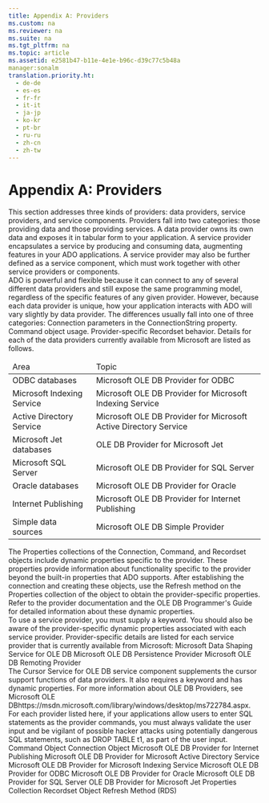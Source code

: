 ```yaml
---
title: Appendix A: Providers
ms.custom: na
ms.reviewer: na
ms.suite: na
ms.tgt_pltfrm: na
ms.topic: article
ms.assetid: e2581b47-b11e-4e1e-b96c-d39c77c5b48a
manager:sonalm
translation.priority.ht: 
  - de-de
  - es-es
  - fr-fr
  - it-it
  - ja-jp
  - ko-kr
  - pt-br
  - ru-ru
  - zh-cn
  - zh-tw
---
```

# Appendix A: Providers
<?xml version="1.0" encoding="utf-8"?>
<developerReferenceWithoutSyntaxDocument xmlns="http://ddue.schemas.microsoft.com/authoring/2003/5" xmlns:xlink="http://www.w3.org/1999/xlink" xmlns:xsi="http://www.w3.org/2001/XMLSchema-instance" xsi:schemaLocation="http://ddue.schemas.microsoft.com/authoring/2003/5 http://dduestorage.blob.core.windows.net/ddueschema/developer.xsd">
  <introduction>
    <para>This section addresses three kinds of providers: data providers, service providers, and service components. Providers fall into two categories: those providing data and those providing services. A <legacyItalic>data provider</legacyItalic> owns its own data and exposes it in tabular form to your application. A <legacyItalic>service provider</legacyItalic> encapsulates a service by producing and consuming data, augmenting features in your ADO applications. A service provider may also be further defined as a <legacyItalic>service component</legacyItalic>, which must work together with other service providers or components.</para>
  </introduction>
  <section>
    <title>Data Providers</title>
    <content>
      <para>ADO is powerful and flexible because it can connect to any of several different data providers and still expose the same programming model, regardless of the specific features of any given provider.</para>
      <para>However, because each data provider is unique, how your application interacts with ADO will vary slightly by data provider. The differences usually fall into one of three categories:  </para>
      <list class="bullet">
        <listItem>
          <para>Connection parameters in the <legacyLink xlink:href="3be75b75-4d36-4479-ab64-9a456869252a">ConnectionString</legacyLink> property.</para>
        </listItem>
        <listItem>
          <para>
            <legacyLink xlink:href="a02c22fb-542d-465e-a629-30fd59dcbebf">Command</legacyLink> object usage.</para>
        </listItem>
        <listItem>
          <para>Provider-specific <legacyLink xlink:href="ede1415f-c3df-4cc5-a05b-2576b2b84b60">Recordset</legacyLink> behavior.</para>
        </listItem>
      </list>
      <para>Details for each of the data providers currently available from Microsoft are listed as follows.</para>
      <table xmlns:caps="http://schemas.microsoft.com/build/caps/2013/11">
        <thead>
          <tr>
            <TD>
              <para>Area</para>
            </TD>
            <TD>
              <para>Topic</para>
            </TD>
          </tr>
        </thead>
        <tbody>
          <tr>
            <TD>
              <para>ODBC databases</para>
            </TD>
            <TD>
              <para>
                <legacyLink xlink:href="2dc0372d-e74d-4d0f-9c8c-04e5a168c148">Microsoft OLE DB Provider for ODBC</legacyLink>             </para>
            </TD>
          </tr>
          <tr>
            <TD>
              <para>Microsoft Indexing Service</para>
            </TD>
            <TD>
              <para>
                <legacyLink xlink:href="f86a0598-5097-471b-8318-d2c859d085f2">Microsoft OLE DB Provider for Microsoft Indexing Service</legacyLink>             </para>
            </TD>
          </tr>
          <tr>
            <TD>
              <para>Active Directory Service</para>
            </TD>
            <TD>
              <para>
                <legacyLink xlink:href="f9e81452-5675-4cfc-9949-cfbd2fe57534">Microsoft OLE DB Provider for Microsoft Active Directory Service</legacyLink>             </para>
            </TD>
          </tr>
          <tr>
            <TD>
              <para>Microsoft Jet databases</para>
            </TD>
            <TD>
              <para>
                <legacyLink xlink:href="fd956da1-5203-40af-aa7e-fc13a6c6581f">OLE DB Provider for Microsoft Jet</legacyLink>             </para>
            </TD>
          </tr>
          <tr>
            <TD>
              <para>Microsoft SQL Server</para>
            </TD>
            <TD>
              <para>
                <legacyLink xlink:href="99bc40c4-9181-4ca1-a06f-9a1a914a0b7b">Microsoft OLE DB Provider for SQL Server</legacyLink>             </para>
            </TD>
          </tr>
          <tr>
            <TD>
              <para>Oracle databases</para>
            </TD>
            <TD>
              <para>
                <legacyLink xlink:href="44fae9dd-5585-4cd6-8bbd-3248a78931b4">Microsoft OLE DB Provider for Oracle</legacyLink>             </para>
            </TD>
          </tr>
          <tr>
            <TD>
              <para>Internet Publishing</para>
            </TD>
            <TD>
              <para>
                <legacyLink xlink:href="66a208d9-b580-4655-a41e-1d36e5b5bfca">Microsoft OLE DB Provider for Internet Publishing</legacyLink>             </para>
            </TD>
          </tr>
          <tr>
            <TD>
              <para>Simple data sources</para>
            </TD>
            <TD>
              <para>
                <legacyLink xlink:href="1e7dc6f0-482c-4103-8187-f890865e40fc">Microsoft OLE DB Simple Provider</legacyLink>             </para>
            </TD>
          </tr>
        </tbody>
      </table>
    </content>
  </section>
  <section>
    <title>Provider-Specific Dynamic Properties</title>
    <content>
      <para>The <legacyLink xlink:href="1d539aa8-ce0d-4418-ab03-8d0a3c1e9d82">Properties</legacyLink> collections of the <legacyLink xlink:href="ef6b1824-5b12-43db-89d7-8f3d13896d4d">Connection</legacyLink>, <legacyLink xlink:href="a02c22fb-542d-465e-a629-30fd59dcbebf">Command</legacyLink>, and <legacyLink xlink:href="ede1415f-c3df-4cc5-a05b-2576b2b84b60">Recordset</legacyLink> objects include dynamic properties specific to the provider. These properties provide information about functionality specific to the provider beyond the built-in properties that ADO supports.</para>
      <para>After establishing the connection and creating these objects, use the <legacyLink xlink:href="089b7ca7-684f-4259-8032-5bd1ecc54426">Refresh</legacyLink> method on the <legacyBold>Properties</legacyBold> collection of the object to obtain the provider-specific properties. Refer to the provider documentation and the <legacyLink xlink:href="3c5e2dd5-35e5-4a93-ac3a-3818bb43bbf8">OLE DB Programmer's Guide</legacyLink> for detailed information about these dynamic properties.</para>
    </content>
  </section>
  <section>
    <title>Service Providers</title>
    <content>
      <para>To use a service provider, you must supply a keyword. You should also be aware of the provider-specific dynamic properties associated with each service provider. Provider-specific details are listed for each service provider that is currently available from Microsoft:  </para>
      <list class="bullet">
        <listItem>
          <para>
            <legacyLink xlink:href="523009ce-e01b-4e2d-a7df-816d7688aff0">Microsoft Data Shaping Service for OLE DB</legacyLink>           </para>
        </listItem>
        <listItem>
          <para>
            <legacyLink xlink:href="e75ef0dc-2016-4fcc-8918-23311c0d4e02">Microsoft OLE DB Persistence Provider</legacyLink>   </para>
        </listItem>
        <listItem>
          <para>
            <legacyLink xlink:href="a4360ed4-b70f-4734-9041-4025d033346b">Microsoft OLE DB Remoting Provider</legacyLink> </para>
        </listItem>
      </list>
    </content>
  </section>
  <section>
    <title>Service Components</title>
    <content>
      <para>The <legacyLink xlink:href="420d0989-7cfb-4c66-a7b5-f4199d13165d">Cursor Service for OLE DB</legacyLink> service component supplements the cursor support functions of data providers. It also requires a keyword and has dynamic properties.</para>
      <para>For more information about OLE DB Providers, see <externalLink><linkText>Microsoft OLE DB</linkText><linkUri>https://msdn.microsoft.com/library/windows/desktop/ms722784.aspx</linkUri></externalLink>.</para>
    </content>
  </section>
  <section>
    <title>Provider Commands</title>
    <content>
      <para>For each provider listed here, if your applications allow users to enter SQL statements as the provider commands, you must always validate the user input and be vigilant of possible hacker attacks using potentially dangerous SQL statements, such as <codeInline>DROP TABLE t1</codeInline>, as part of the user input.</para>
    </content>
  </section>
  <relatedTopics>
<link xlink:href="a02c22fb-542d-465e-a629-30fd59dcbebf">Command Object</link>
<link xlink:href="ef6b1824-5b12-43db-89d7-8f3d13896d4d">Connection Object</link>
<link xlink:href="66a208d9-b580-4655-a41e-1d36e5b5bfca">Microsoft OLE DB Provider for Internet Publishing</link>
<link xlink:href="f9e81452-5675-4cfc-9949-cfbd2fe57534">Microsoft OLE DB Provider for Microsoft Active Directory Service</link>
<link xlink:href="f86a0598-5097-471b-8318-d2c859d085f2">Microsoft OLE DB Provider for Microsoft Indexing Service</link>
<link xlink:href="2dc0372d-e74d-4d0f-9c8c-04e5a168c148">Microsoft OLE DB Provider for ODBC</link>
<link xlink:href="44fae9dd-5585-4cd6-8bbd-3248a78931b4">Microsoft OLE DB Provider for Oracle</link>
<link xlink:href="99bc40c4-9181-4ca1-a06f-9a1a914a0b7b">Microsoft OLE DB Provider for SQL Server</link>
<link xlink:href="fd956da1-5203-40af-aa7e-fc13a6c6581f">OLE DB Provider for Microsoft Jet</link>
<link xlink:href="1d539aa8-ce0d-4418-ab03-8d0a3c1e9d82">Properties Collection</link>
<link xlink:href="ede1415f-c3df-4cc5-a05b-2576b2b84b60">Recordset Object</link>
<link xlink:href="c90a8050-0ff4-4c83-9925-261f2f2ccfe9">Refresh Method (RDS)</link>
</relatedTopics>
</developerReferenceWithoutSyntaxDocument>